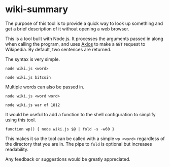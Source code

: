 # wiki-summary

The purpose of this tool is to provide a quick way to look up something and get a brief description of it without opening a web browser.

This is a tool built with Node.js. It processes the arguments passed in along when calling the program, and uses [Axios](https://github.com/mzabriskie/axios) to make a `GET` request to Wikipedia. By default, two sentences are returned.

The syntax is very simple.

```
node wiki.js <word>

node wiki.js bitcoin
```

Multiple words can also be passed in.

```
node wiki.js <word word>

node wiki.js war of 1812
```

It would be useful to add a function to the shell configuration to simplify using this tool.

```
function wp() { node wiki.js $@ | fold -s -w60 }
```

This makes it so the tool can be called with a simple `wp <word>` regardless of the directory that you are in. The pipe to `fold` is optional but increases readability. 

Any feedback or suggestions would be greatly appreciated. 
